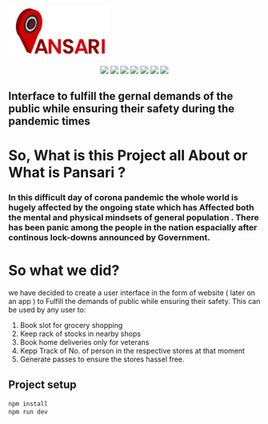 # <img src="./public/assets/images/PansariLogo-01.svg" align="center" width="40%"/> 
<p align="center"> 

<img src="https://img.shields.io/badge/made%20by-LocalHost-blue.svg" >

<img src="https://img.shields.io/npm/v/npm">

<img src="https://badges.frapsoft.com/os/v1/open-source.svg?v=103" >

<img src="https://img.shields.io/github/stars/greatgabbar/HackPansari.svg?style=flat">

<img src="https://img.shields.io/github/languages/top/greatgabbar/HackPansari.svg">

<img src="https://img.shields.io/github/issues/greatgabbar/HackPansari.svg">

<img src="https://img.shields.io/badge/PRs-welcome-brightgreen.svg?style=flat">
</p>

## Interface to fulfill the gernal demands of the public while ensuring their safety during the pandemic times

# So, What is this Project all About or What is Pansari ?

### In this difficult day of corona pandemic the whole world is hugely affected by the ongoing state which has Affected both the mental and physical mindsets of general population . There has been panic among the people in the nation espacially after continous lock-downs announced by Government.



# So what we did?

we have decided to create a user interface in the form of website ( later on an app ) to Fulfill the demands of public while ensuring their safety. This can be used by any user to:

1. Book slot for grocery shopping 
2. Keep rack of stocks in nearby shops 
3. Book home deliveries only for veterans 
4. Kepp Track of No. of person in the respective stores at that moment 
5. Generate passes to ensure the stores hassel free.

## Project setup

```
npm install
npm run dev
```
